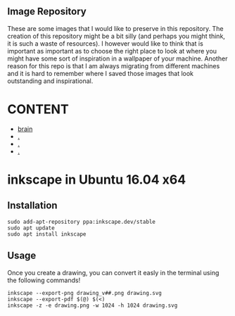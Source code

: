 Image Repository
---

These are some images that I would like to preserve in
this repository. The creation of this repository might be a bit silly
(and perhaps you might think, it is such a waste of resources). I however would like 
to think that is important as important as to choose the right place to look at
where you might  have some sort of inspiration in a wallpaper of your machine. 
Another reason for this repo is that I am always migrating from different machines
and it is hard to remember where I saved those images that look outstanding 
and inspirational.


# CONTENT

* [brain](https://github.com/mxochicale/images/tree/master/desktop/brain)
* [.](x)
* [.](x)
* [.](x)



# inkscape in Ubuntu 16.04 x64
## Installation
```
sudo add-apt-repository ppa:inkscape.dev/stable
sudo apt update
sudo apt install inkscape
```
## Usage

Once you create a drawing, you can convert it easly in the terminal 
using the following commands!

```
inkscape --export-png drawing_v##.png drawing.svg
inkscape --export-pdf $(@) $(<)
inkscape -z -e drawing.png -w 1024 -h 1024 drawing.svg
``` 


